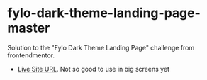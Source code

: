# fylo-dark-theme-landing-page-master
 Solution to the "Fylo Dark Theme Landing Page" challenge from frontendmentor.
 
 - [Live Site URL](https://luizhf42.github.io/fylo-dark-theme-landing-page-master). Not so good to use in big screens yet
